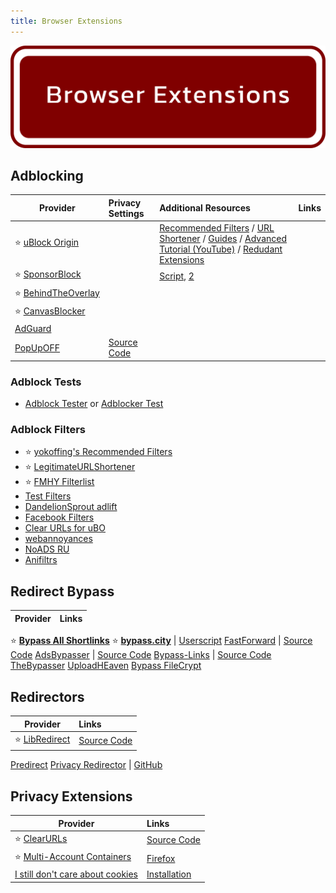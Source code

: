 ```yaml
---
title: Browser Extensions
---
```


![Cover](../../assets/browser-extensions.png)

## Adblocking

| Provider | Privacy Settings | Additional Resources | Links
| --- | :-- | :-- | :--
|:star: [uBlock Origin](https://github.com/gorhill/uBlock#installation) | <a href="https://github.com/StellarSand/privacy-settings/blob/main/Extensions%20Settings/uBlock-Origin.m"><div class="i-mdi-link text-xl"/></a> | [Recommended Filters](https://github.com/yokoffing/filterlists) / [URL Shortener](https://raw.githubusercontent.com/DandelionSprout/adfilt/master/LegitimateURLShortener.txt) / [Guides](https://www.reddit.com/r/uBlockOrigin/wiki/index/) / [Advanced Tutorial (YouTube)](https://youtu.be/2lisQQmWQkY) / [Redudant Extensions](https://github.com/arkenfox/user.js/wiki/4.1-Extensions#-dont-bother) | |
| :star:&nbsp;[SponsorBlock](https://sponsor.ajay.app/) | | [Script](https://github.com/mchangrh/sb.js), [2](https://codeberg.org/mthsk/userscripts/src/branch/master/simple-sponsor-skipper/simple-sponsor-skipper.user.js) | |
| :star:&nbsp;[BehindTheOverlay](https://github.com/NicolaeNMV/BehindTheOverlay)
| :star:&nbsp;[CanvasBlocker](https://github.com/kkapsner/CanvasBlocker/)
| [AdGuard](https://github.com/AdguardTeam/AdguardBrowserExtension#installation)
[PopUpOFF](https://popupoff.org/) | [Source Code](https://github.com/RomanistHere/PopUpOFF)

### Adblock Tests
* [Adblock Tester](https://adblock-tester.com/) or [Adblocker Test](https://d3ward.github.io/toolz/adblock.html)

### Adblock Filters
* :star: [yokoffing's Recommended Filters](https://github.com/yokoffing/filterlists)
* :star: [LegitimateURLShortener](https://github.com/DandelionSprout/adfilt/blob/master/LegitimateURLShortener.txt)
* :star: [FMHY Filterlist](https://github.com/WindowsAurora/FMHYFilterlist/#how-to-use)
* [Test Filters](http://raymondhill.net/ublock/adbox.html)
* [DandelionSprout adlift](https://github.com/DandelionSprout/adfilt)
* [Facebook Filters](https://www.reddit.com/r/uBlockOrigin/wiki/solutions#facebook)
* [Clear URLs for uBO](https://github.com/DandelionSprout/adfilt/blob/master/ClearURLs%20for%20uBo/clear_urls_uboified.txt)
* [webannoyances](https://github.com/yourduskquibbles/webannoyances)
* [NoADS RU](https://raw.githubusercontent.com/Zalexanninev15/NoADS_RU/main/ads_list.txt)
* [Anifiltrs](https://github.com/Karmesinrot/Anifiltrs)

## Redirect Bypass

| Provider | Links |
| --- | :-- |
:star: **[Bypass All Shortlinks](https://codeberg.org/Amm0ni4/bypass-all-shortlinks-debloated/)**
:star: **[bypass.city](https://bypass.city/)** | [Userscript](https://bypass.city/how-to-install-userscript)
[FastForward](https://fastforward.team/) | [Source Code](https://github.com/FastForwardTeam/FastForward)
[AdsBypasser](https://adsbypasser.github.io/) | [Source Code](https://github.com/adsbypasser/adsbypasser)
[Bypass-Links](https://bypass-links.vercel.app) | [Source Code](https://github.com/amitsingh-007/bypass-links)
[TheBypasser](https://thebypasser.com/)
[UploadHEaven](https://greasyfork.org/en/scripts/442019)
[Bypass FileCrypt](https://greasyfork.org/en/scripts/403170)

## Redirectors

| Provider | Links |
| --- | :-- |
:star: [LibRedirect](https://libredirect.github.io/) | [Source Code](https://github.com/libredirect/browser_extension)
[Predirect](https://github.com/libreom/predirect)
[Privacy Redirector](https://greasyfork.org/en/scripts/436359-privacy-redirector) | [GitHub](https://github.com/dybdeskarphet/privacy-redirector)

## Privacy Extensions
| Provider | Links |
| --- | :-- |
| :star: [ClearURLs](http://docs.clearurls.xyz/) | [Source Code](https://github.com/ClearURLs/Addon)
| :star: [Multi-Account Containers](https://github.com/mozilla/multi-account-containers/) | [Firefox](https://addons.mozilla.org/en-US/firefox/addon/multi-account-containers/)
| [I still don't care about cookies](https://github.com/OhMyGuus/I-Still-Dont-Care-About-Cookies) | [Installation](https://github.com/OhMyGuus/I-Still-Dont-Care-About-Cookies?tab=readme-ov-file#download--install)